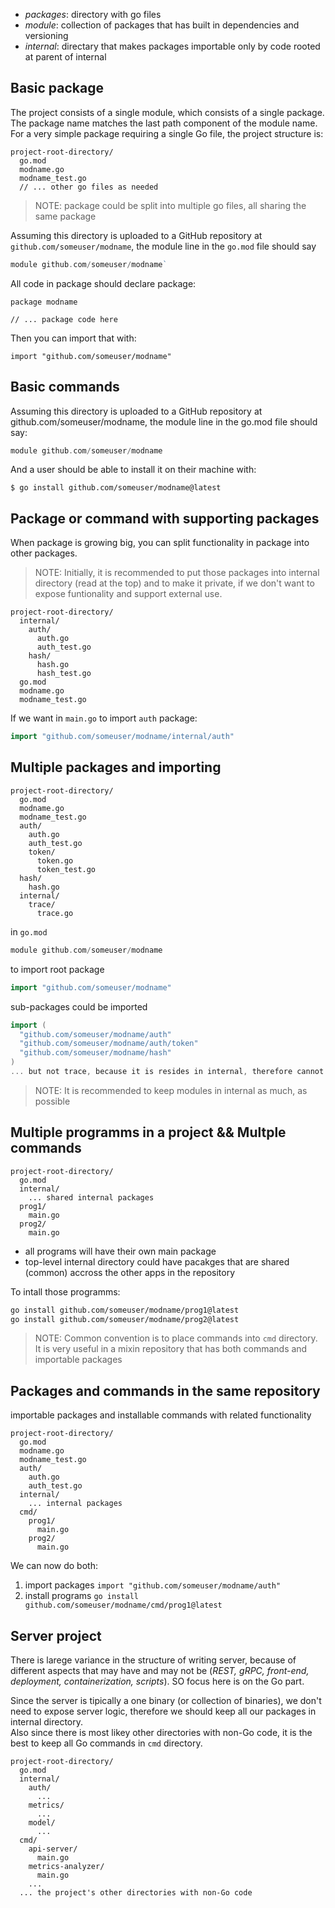 - _packages_: directory with go files
- _module_: collection of packages that has built in dependencies and versioning
- _internal_: directary that makes packages importable only by code rooted at parent of internal

## Basic package
The project consists of a single module, which consists of a single package.  
The package name matches the last path component of the module name. For a very simple package requiring a single Go file, the project structure is:
```
project-root-directory/
  go.mod
  modname.go
  modname_test.go
  // ... other go files as needed
```
> NOTE: package could be split into multiple go files, all sharing the same package

Assuming this directory is uploaded to a GitHub repository at `github.com/someuser/modname`, the module line in the `go.mod` file should say  
```go
module github.com/someuser/modname`  
```

All code in package should declare package:
```
package modname

// ... package code here
```

Then you can import that with:
```
import "github.com/someuser/modname"
```

## Basic commands
Assuming this directory is uploaded to a GitHub repository at github.com/someuser/modname, the module line in the go.mod file should say:
```go
module github.com/someuser/modname
```
And a user should be able to install it on their machine with:
```
$ go install github.com/someuser/modname@latest
```

## Package or command with supporting packages
When package is growing big, you can split functionality in package into other packages.  
> NOTE: Initially, it is recommended to put those packages into internal directory (read at the top) and to make it private, if we don't want to expose funtionality and support external use.
```
project-root-directory/
  internal/
    auth/
      auth.go
      auth_test.go
    hash/
      hash.go
      hash_test.go
  go.mod
  modname.go
  modname_test.go
```
If we want in `main.go` to import `auth` package: 
```go
import "github.com/someuser/modname/internal/auth"
```  

## Multiple packages and importing
```
project-root-directory/
  go.mod
  modname.go
  modname_test.go
  auth/
    auth.go
    auth_test.go
    token/
      token.go
      token_test.go
  hash/
    hash.go
  internal/
    trace/
      trace.go
```
in `go.mod`
```go
module github.com/someuser/modname
```

to import root package
```go
import "github.com/someuser/modname"
```

sub-packages could be imported 
```go
import (
  "github.com/someuser/modname/auth"
  "github.com/someuser/modname/auth/token"
  "github.com/someuser/modname/hash"
)
... but not trace, because it is resides in internal, therefore cannot be imported
```
> NOTE: It is recommended to keep modules in internal as much, as possible

## Multiple programms in a project && Multple commands
```
project-root-directory/
  go.mod
  internal/
    ... shared internal packages
  prog1/
    main.go
  prog2/
    main.go
```
- all programs will have their own main package
- top-level internal directory could have pacakges that are shared (common) accross the other apps in the repository

To intall those programms:
```bash
go install github.com/someuser/modname/prog1@latest
go install github.com/someuser/modname/prog2@latest
```
> NOTE: Common convention is to place commands into `cmd` directory. It is very useful in a mixin repository that has both commands and importable packages



## Packages and commands in the same repository
importable packages and installable commands with related functionality
```
project-root-directory/
  go.mod
  modname.go
  modname_test.go
  auth/
    auth.go
    auth_test.go
  internal/
    ... internal packages
  cmd/
    prog1/
      main.go
    prog2/
      main.go
```

We can now do both:
1. import packages
   `import "github.com/someuser/modname/auth"`
2. install programs
   `go install github.com/someuser/modname/cmd/prog1@latest`


## Server project
There is larege variance in the structure of writing server, because of different aspects that may have and may not be (_REST, gRPC, front-end, deployment, containerization, scripts_). SO focus here is on the Go part.  

Since the server is tipically a one binary (or collection of binaries), we don't need to expose server logic, therefore we should keep all our packages in internal directory.  
Also since there is most likey other directories with non-Go code, it is the best to keep all Go commands in `cmd` directory.
```
project-root-directory/
  go.mod
  internal/
    auth/
      ...
    metrics/
      ...
    model/
      ...
  cmd/
    api-server/
      main.go
    metrics-analyzer/
      main.go
    ...
  ... the project's other directories with non-Go code
```
